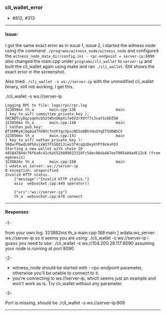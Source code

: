 ### cli_wallet_error 

- #812, #313

***

#### Issue:

I got the same exact error as in issue 1, issue 2, i started 
the witness node using the command `./programs/witness_node/witness_node` and 
configured the `witness_node_data_dir/config.ini - rpc-endpoint = server-ip:8090` also 
changed the main.cpp under `programs/cli_wallet` to `server-ip` and 
built the cli_wallet again using make and ran `./cli_wallet`. Still shows the exact error in the screenshot.

Also tried `./cli_wallet -s ws://server-ip` with the unmodified cli_wallet binary, still not working, I get this.

./cli_wallet -s ws://server-ip

    Logging RPC to file: logs/rpc/rpc.log
    323856ms th_a       main.cpp:136                  main                 ] key_to_wif( committee_private_key ): 5KCBDTcyDqzsqehcb52tW5nU6pXife6V2rX9Yf7c3saYSzbDZ5W 
    323856ms th_a       main.cpp:140                  main                 ] nathan_pub_key: BTS6MRyAjQq8ud7hVNYcfnVPJqcVpscN5So8BhtHuGYqET5GDW5CV 
    323856ms th_a       main.cpp:141                  main                 ] key_to_wif( nathan_private_key ): 5KQwrPbwdL6PhXujxW37FSSQZ1JiwsST4cqQzDeyXtP79zkvFD3 
    Starting a new wallet with chain ID 4018d7844c78f6a6c41c6a552b898022310fc5dec06da467ee7905a8dad512c8 (from egenesis)
    323862ms th_a       main.cpp:188                  main                 ] wdata.ws_server: ws://server-ip 
    0 exception: unspecified
    Invalid HTTP status.
        {"message":"Invalid HTTP status."}
        asio  websocket.cpp:449 operator()

        {"uri":"ws://server-ip"}
        th_a  websocket.cpp:678 connect

***

#### Responses

-1-

from your own log:
323862ms th_a main.cpp:188 main ] wdata.ws_server: ws://server-ip
so it seems you are using:
./cli_wallet -s ws://server-ip
i guess you need to use:
./cli_wallet -s ws://104.200.28.117:8090 assuming your node is running at port 8090.

-2-

- witness_node should be started with --rpc-endpoint parameter, otherwise you'll be unable to connect to it.
- you're connecting to ws://server-ip, which seems just an example and won't work as is. Try cli_wallet without any parameter.


-3-

Port is missing, should be ./cli_wallet -s ws://server-ip:809

***


